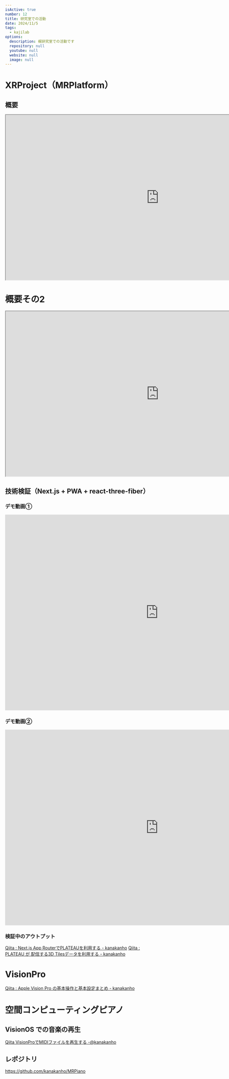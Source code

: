 ```yaml
---
isActive: true
number: 12
title: 研究室での活動
date: 2024/11/5
tags:
  - kajilab
options:
  description: 梶研究室での活動です
  repository: null
  youtube: null
  website: null
  image: null
---
```



<!--more-->

# XRProject（MRPlatform）
## 概要
<a href="https://esa-storage-tokyo.s3-ap-northeast-1.amazonaws.com/uploads/production/attachments/13979/2024/06/03/148413/5d5ced7b-f2da-46ff-bd70-44b71a75477d.pdf">
<iframe src="https://esa-storage-tokyo.s3-ap-northeast-1.amazonaws.com/uploads/production/attachments/13979/2024/06/03/148413/5d5ced7b-f2da-46ff-bd70-44b71a75477d.pdf#toolbar=0&navpanes=0'" width="1000px" height="540px"></iframe>
</a>

# 概要その2
<a href="https://esa-storage-tokyo.s3-ap-northeast-1.amazonaws.com/uploads/production/attachments/21734/2024/08/06/148413/e865ac87-1db4-413d-8a6c-342bb9e30785.pdf">
<iframe src="https://esa-storage-tokyo.s3-ap-northeast-1.amazonaws.com/uploads/production/attachments/21734/2024/08/06/148413/e865ac87-1db4-413d-8a6c-342bb9e30785.pdf#toolbar=0&navpanes=0'" width="1000px" height="540px"></iframe>
</a>

## 技術検証（Next.js + PWA + react-three-fiber）
### デモ動画①
<iframe width="1000" height="640" src="https://www.youtube.com/embed/vmwmdkKnqEg" title="PLATEAU +three.js + next.js + App Router Demo movie" frameborder="0" allow="accelerometer; autoplay; clipboard-write; encrypted-media; gyroscope; picture-in-picture; web-share" referrerpolicy="strict-origin-when-cross-origin" allowfullscreen></iframe>

### デモ動画②
<iframe width="1000" height="640" src="https://www.youtube.com/embed/gK3UeKp9eTw" title="0518_MRPlatform_現実空間に合ったPLATEAUのAR表示" frameborder="0" allow="accelerometer; autoplay; clipboard-write; encrypted-media; gyroscope; picture-in-picture; web-share" referrerpolicy="strict-origin-when-cross-origin" allowfullscreen></iframe>

### 検証中のアウトプット
[Qiita : Next.js App RouterでPLATEAUを利用する - kanakanho](https://qiita.com/kanakanho/items/d997a4f5cb819ff191b6)
[Qiita : PLATEAU が 配信する3D Tilesデータを利用する - kanakanho](https://qiita.com/kanakanho/items/07f0da84c3b40a2f465d)

# VisionPro
[Qiita : Apple Vision Pro の基本操作と基本設定まとめ - kanakanho](https://qiita.com/kanakanho/items/bc2eb6c87c3644d630c0)

# 空間コンピューティングピアノ
## VisionOS での音楽の再生
[Qiita VisionProでMIDIファイルを再生する -@kanakanho](https://qiita.com/kanakanho/items/85559f32e3eea5c26bca)

## レポジトリ
https://github.com/kanakanho/MRPiano
